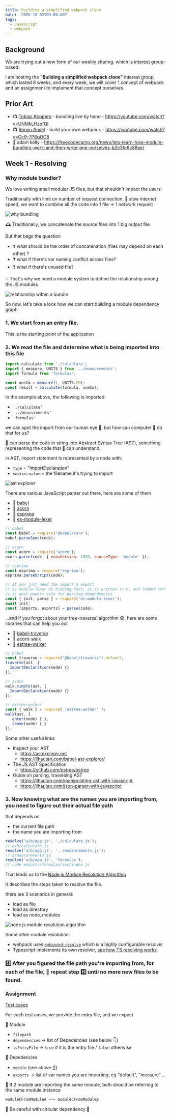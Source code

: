 ```yaml
---
title: Building a simplified webpack clone
date: '2020-10-02T08:00:00Z'
tags: 
  - JavaScript
  - webpack
---
```


## Background

We are trying out a new form of our weekly sharing, which is interest group-based.

I am hosting the **"Building a simplified webpack clone"** interest group, which lasted 8 weeks, and every week, we will cover 1 concept of webpack and an assignment to implement that concept ourselves.

## Prior Art
 
- 📺 [Tobias Koppers](https://twitter.com/wSokra) - bundling live by hand - https://youtube.com/watch?v=UNMkLHzofQI
- 📺 [Ronen Amiel](https://twitter.com/ronenamiel) - build your own webpack - https://youtube.com/watch?v=Gc9-7PBqOC8
- 📖 adam kelly - https://freecodecamp.org/news/lets-learn-how-module-bundlers-work-and-then-write-one-ourselves-b2e3fe6c88ae/

## Week 1 - Resolving

### Why module bundler?

We love writing small modular JS files, but that shouldn't impact the users.

Traditionally with limit on number of request connection, 🐌 slow internet speed, we want to combine all the code into 1 file -> 1 network request

![why bundling](./images/why-bundling.png)

🕰 Traditionally, we concatenate the source files into 1 big output file.

But that begs the question
- ❓ what should be the order of concatenation (files may depend on each other) ?
- ❓ what if there's var naming conflict across files?
- ❓ what if there's unused file?

💡 That's why we need a module system to define the relationship among the JS modules

![relationship within a bundle](./images/relationship.png)

So now, let's take a look how we can start building a module dependency graph

### 1. We start from an entry file.

This is the starting point of the application

### 2. We read the file and determine what is being imported into this file

```js
import calculate from './calculate';
import { measure, UNITS } from '../measurements';
import formula from 'formulas';

const oneCm = measure(1, UNITS.CM);
const result = calculate(formula, oneCm);
```

In the example above, the following is imported:

- `'./calculate'`
- `'../measurements'`
- `'formulas'`

we can spot the import from our human eye 👀, but how can computer 🤖 do that for us?

🤖 can parse the code in string into Abstract Syntax Tree (AST), something representing the code that 🤖 can understand.

in AST, import statement is represented by a node with:

- `type` = "ImportDeclaration"
- `source.value` = the filename it's trying to import

![ast explorer](./images/ast-explorer.jpg)

There are various JavaScript parser out there, here are some of them

- 🔗 [babel](https://babeljs.io/docs/en/babel-core)
- 🔗 [acorn](https://github.com/acornjs/acorn)
- 🔗 [esprima](https://github.com/jquery/esprima)
- 🔗 [es-module-lexer](https://github.com/guybedford/es-module-lexer)

```js
// babel
const babel = require('@babel/core');
babel.parseSync(code);

// acorn
const acorn = require('acorn');
acorn.parse(code, { ecmaVersion: 2020, sourceType: 'module' });

// esprima
const esprima = require('esprima');
esprima.parseScript(code);

// if you just need the import & export
// es-module-lexer is blazing fast, it is written in c, and loaded through web-assembly
// is what powers vite for parsing dependencies
const { init, parse } = require('es-module-lexer');
await init;
const [imports, exports] = parse(code);
```

...and if you forgot about your tree-traversal algorithm 😨, here are some libraries that can help you out

- 🔗 [babel-traverse](https://babeljs.io/docs/en/babel-traverse)
- 🔗 [acorn-walk](https://github.com/acornjs/acorn/tree/master/acorn-walk)
- 🔗 [estree-walker](https://github.com/Rich-Harris/estree-walker)

```js
// babel
const traverse = require("@babel/traverse").default;
traverse(ast, {
  ImportDeclaration(node) {}
});

// acorn
walk.simple(ast, {
  ImportDeclaration(node) {}
});

// estree-walker
const { walk } = require( 'estree-walker' );
walk(ast, {
   enter(node) { },
   leave(node) { }
});
```

Some other useful links
- Inspect your AST
  - https://astexplorer.net
  - https://lihautan.com/babel-ast-explorer/
- The JS AST Specification
  - https://github.com/estree/estree
- Guide on parsing, traversing AST
  - https://lihautan.com/manipulating-ast-with-javascript
  - https://lihautan.com/json-parser-with-javascript

### 3. Now knowing what are the names you are importing from, you need to figure out their actual file path

that depends on
- the current file path
- the name you are importing from

```js
resolve('a/b/app.js', './calculate.js');
// a/b/calculate.js
resolve('a/b/app.js', '../measurements.js');
// a/measurements.js
resolve('a/b/app.js', 'formulas');
// node_modules/formulas/src/index.js
```

That leads us to the [Node.js Module Resolution Algorithm](https://nodejs.org/api/modules.html#modules_all_together)
 
It describes the steps taken to resolve the file.

there are 3 scenarios in general:
- load as file
- load as directory
- load as node_modules

![node js module resolution algorithm](./images/resolution.png)

Some other module resolution:
- webpack uses [`enhanced-resolve`](https://github.com/webpack/enhanced-resolve) which is a highly configurable resolver
- Typescript implements its own resolver, [see how TS resolving works](https://typescriptlang.org/docs/handbook/module-resolution.html)

### 4️⃣ After you figured the file path you're importing from, for each of the file, 🔁 repeat step 2️⃣ until no more new files to be found.

### Assignment 

[Test cases](https://github.com/tanhauhau/rk-webpack-clone)

For each test cases, we provide the entry file, and we expect

📝 Module
- `filepath`
- `dependencies` -> list of Depedencies (see below 👇)
- `isEntryFile` -> `true` if it is the entry file / `false` otherwise

📝 Depedencies
- `module` (see above ☝️)
- `exports` -> list of var names you are importing, eg "default", "measure" ..

📝 If 2 module are importing the same module, both should be referring to the same module instance

```js
moduleCFromModuleA === moduleCFromModuleB
```

📝 Be careful with circular dependency 🙈